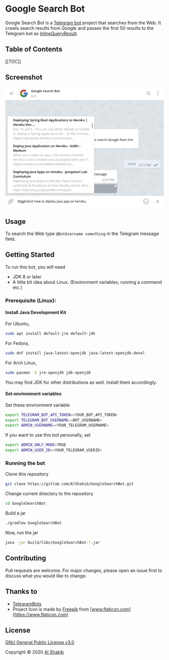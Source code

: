 <h1>Google Search Bot</h1>

Google Search Bot is a [Telegram bot](https://core.telegram.org/bots) project that searches from the Web. It crawls search results from Google and passes the first 50 results to the Telegram bot as [InlineQueryResult](https://core.telegram.org/bots/api#inlinequeryresult).

## Table of Contents

[[_TOC_]]

## Screenshot

![Screenshot](screenshot.png)

## Usage

To search the Web type `@BotUsername something` in the Telegram message field.

## Getting Started

To run this bot, you will need 

- JDK 8 or later
- A little bit idea about Linux. (Environment variables, running a command etc.)

### Prerequisite (Linux):

#### Install Java Development Kit

For Ubuntu,

```bash
sudo apt install default-jre default-jdk
```

For Fedora,

```bash
sudo dnf install java-latest-openjdk java-latest-openjdk-devel
```

For Arch Linux,

```bash
sudo pacman -S jre-openjdk jdk-openjdk
```

You may find JDK for other distributions as well. Install them accordingly.

#### Set environment variables

Set these environment variable

```bash
export TELEGRAM_BOT_API_TOKEN=<YOUR_BOT_API_TOKEN>
export TELEGRAM_BOT_USERNAME=<BOT_USERNAME>
export ADMIN_USERNAME=<YOUR_TELEGRAM_USERNAME>
```

If you want to use this bot personally, set

```bash
export ADMIN_ONLY_MODE=TRUE
export ADMIN_USER_ID=<YOUR_TELEGRAM_USERID>
```

### Running the bot

Clone this repository

```bash
git clone https://gitlab.com/AlShakib/GoogleSearchBot.git
```

Change current directory to the repository

```bash
cd GoogleSearchBot
```

Build a jar

```bash
./gradlew GoogleSearchBot
```

Now, run the jar

```bash
java -jar build/libs/GoogleSearchBot-*.jar
```

## Contributing

Pull requests are welcome. For major changes, please open an issue first to discuss what you would like to change.

## Thanks to

- [TelegramBots](https://github.com/rubenlagus/TelegramBots)
- Project Icon is made by [Freepik](https://www.flaticon.com/authors/freepik) from [www.flaticon.com](https://www.flaticon.com)

## License

[GNU General Public License v3.0](LICENSE)

Copyright © 2020 [Al Shakib](https://alshakib.dev)